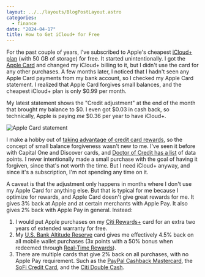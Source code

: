 ```yaml
---
layout: ../../layouts/BlogPostLayout.astro
categories:
  - finance
date: "2024-04-17"
title: How to Get iCloud+ for Free
---
```


For the past couple of years, I've subscribed to Apple's cheapest [iCloud+
plan](https://www.apple.com/icloud/#compare-plans) (with 50 GB of storage) for
free. It started unintentionally. I got the [Apple
Card](https://www.apple.com/apple-card/) and changed my iCloud+ billing to it,
but I didn't use the card for any other purchases. A few months later, I noticed
that I hadn't seen any Apple Card payments from my bank account, so I checked my
Apple Card statement. I realized that Apple Card forgives small balances, and
the cheapest iCloud+ plan is only $0.99 per month.

My latest statement shows the "Credit adjustment" at the end of the month that
brought my balance to $0. I even got $0.03 in cash back, so technically, Apple
is paying *me* $0.36 per year to have iCloud+.

![Apple Card statement](https://imgur.com/JaVhkV0.jpg)

I make a hobby out of [taking advantage of credit card
rewards](https://www.dannyguo.com/blog/my-credit-and-debit-card-collection), so
the concept of small balance forgiveness wasn't new to me. I've seen it before
with Capital One and Discover cards, and [Doctor of Credit has a
list](https://www.doctorofcredit.com/small-balance-waiver-a-k-a-lots-of-free-99-cent-amazon-gcs/)
of data points. I never intentionally made a small purchase with the goal of
having it forgiven, since that's not worth the time. But I need iCloud+ anyway,
and since it's a subscription, I'm not spending any time on it.

A caveat is that the adjustment only happens in months where I don't use my
Apple Card for anything else. But that is typical for me because I optimize for
rewards, and Apple Card doesn't give great rewards for me. It gives 3% back at
Apple and at certain merchants with Apple Pay. It also gives 2% back with Apple
Pay in general. Instead:

1. I would put Apple purchases on my [Citi
   Rewards+](https://www.citi.com/credit-cards/citi-rewards-plus-credit-card)
   card for an extra two years of extended warranty for free.
2. My [U.S. Bank Altitude
   Reserve](https://www.usbank.com/credit-cards/altitude-reserve-visa-infinite-credit-card.html)
   card gives me effectively 4.5% back on all mobile wallet purchases (3x points
   with a 50% bonus when redeemed through [Real-Time
   Rewards](https://www.usbank.com/customer-service/knowledge-base/KB0192126.html)).
3. There are multiple cards that give 2% back on all purchases, with no Apple
   Pay requirement. Such as the [PayPal Cashback
   Mastercard](https://www.paypal.com/us/digital-wallet/manage-money/paypal-cashback-mastercard),
   the [SoFi Credit Card](https://www.sofi.com/credit-card/), and the [Citi
   Double Cash](https://www.citi.com/credit-cards/citi-double-cash-credit-card).
